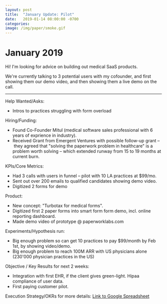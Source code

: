 ```yaml
---
layout: post
title:  "January Update: Pilot"
date:   2019-01-14 08:00:00 -0700
categories: 
image: /img/paper/smoke.gif
---
```


January 2019
===


Hi! I'm looking for advice on building out medical SaaS products.

We're currently talking to 3 potential users with my cofounder, and first showing them our demo video, and then showing them a live demo on the call.

---

Help Wanted/Asks:
* Intros to practices struggling with form overload

Hiring/Funding: 
* Found Co-Founder Mitul (medical software sales professional with 6 years of exprience in industry).
* Received Grant from Emergent Ventures with possible follow-up grant – they agreed that "solving the paperwork problem in healthcare" is a problem worth solving – which extended runway from 15 to 19 months at current burn.

KPIs/Core Metrics:
* Had 3 calls with users in funnel – pilot with 10 LA practices at $99/mo.
* Sent out over 200 emails to qualified candidates showing demo video.
* Digitized 2 forms for demo

Product:
* New concept: "Turbotax for medical forms".
* Digitized first 2 paper forms into smart form form demo, incl. online reporting dashboard.
* Made demo video of prototype @ paperworklabs.com

Experiments/Hypothesis run:
* Big enough problem so can get 10 practices to pay $99/month by Feb 1st, by showing video/demo.
* Big enough problem to reach 100M ARR with US physicians alone (230'000 physician practices in the US)

Objective / Key Results for next 2 weeks:
* Integration with first EHR, if the client gives green-light. Hipaa compliance of user data.
* First paying customer pilot.

Execution Strategy/OKRs for more details:
[Link to Google Spreadsheet](https://docs.google.com/spreadsheets/d/1_mUrnhwyAcfwp7_vJg9p2zhlTSqiuyan6UcPUdmsF2I/edit#gid=0)
